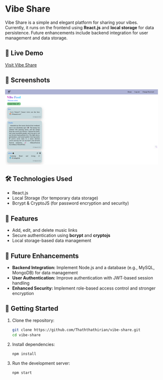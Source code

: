 # Vibe Share

Vibe Share is a simple and elegant platform for sharing your vibes. Currently, it runs on the frontend using **React.js** and **local storage** for data persistence. Future enhancements include backend integration for user management and data storage.

## 🔗 Live Demo

[Visit Vibe Share](https://vibe-share-seven.vercel.app/)

## 📸 Screenshots

![Screenshot](./design/screenshot.png)

## 🛠️ Technologies Used

- React.js
- Local Storage (for temporary data storage)
- Bcrypt & CryptoJS (for password encryption and security)

## 🚀 Features

- Add, edit, and delete music links
- Secure authentication using **bcrypt** and **cryptojs**
- Local storage-based data management

## 🔮 Future Enhancements

- **Backend Integration:** Implement Node.js and a database (e.g., MySQL, MongoDB) for data management
- **User Authentication:** Improve authentication with JWT-based session handling
- **Enhanced Security:** Implement role-based access control and stronger encryption

## 📌 Getting Started

1. Clone the repository:
   ```sh
   git clone https://github.com/Thaththathirian/vibe-share.git
   cd vibe-share
   ```
2. Install dependencies:
   ```sh
   npm install
   ```
3. Run the development server:
   ```sh
   npm start
   ```

